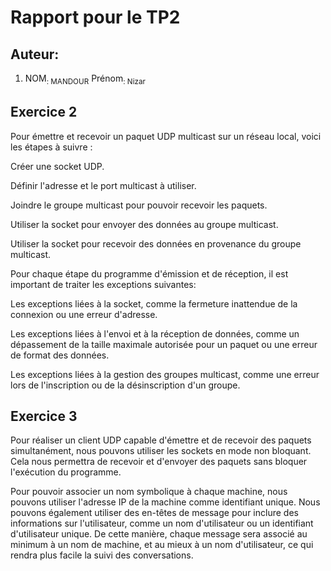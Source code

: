 # Rapport pour le TP2

## Auteur: 
1. NOM<sub>: MANDOUR</sub> Prénom<sub>: Nizar</sub>

## Exercice 2

Pour émettre et recevoir un paquet UDP multicast sur un réseau local, voici les étapes à suivre :

Créer une socket UDP.

Définir l'adresse et le port multicast à utiliser.

Joindre le groupe multicast pour pouvoir recevoir les paquets.

Utiliser la socket pour envoyer des données au groupe multicast.

Utiliser la socket pour recevoir des données en provenance du groupe multicast.

Pour chaque étape du programme d'émission et de réception, il est important de traiter les exceptions suivantes:

Les exceptions liées à la socket, comme la fermeture inattendue de la connexion ou une erreur
d'adresse.

Les exceptions liées à l'envoi et à la réception de données, comme un dépassement de la taille maximale 
autorisée pour un paquet ou une erreur de format des données.

Les exceptions liées à la gestion des groupes multicast, comme une erreur lors de l'inscription ou de la désinscription d'un groupe.

## Exercice 3 

Pour réaliser un client UDP capable d'émettre et de recevoir des paquets simultanément, nous pouvons utiliser 
les sockets en mode non bloquant. Cela nous permettra de recevoir et d'envoyer des paquets sans bloquer 
l'exécution du programme.

Pour pouvoir associer un nom symbolique à chaque machine, nous pouvons utiliser l'adresse IP de la machine comme identifiant unique. Nous pouvons également utiliser des en-têtes de message pour inclure des informations sur l'utilisateur, comme un nom d'utilisateur ou un identifiant d'utilisateur unique. De cette manière, chaque message sera associé au minimum à un nom de machine, et au mieux à un nom d'utilisateur, ce qui rendra plus facile la suivi des conversations.
